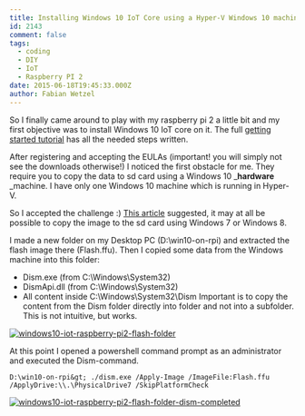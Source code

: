 ```yaml
---
title: Installing Windows 10 IoT Core using a Hyper-V Windows 10 machine
id: 2143
comment: false
tags:
  - coding
  - DIY
  - IoT
  - Raspberry PI 2
date: 2015-06-18T19:45:33.000Z
author: Fabian Wetzel
---
```


So I finally came around to play with my raspberry pi 2 a little bit and my first objective was to install Windows 10 IoT core on it. The full [getting started tutorial](https://ms-iot.github.io/content/en-US/win10/SetupRPI.htm) has all the needed steps written.

After registering and accepting the EULAs (important! you will simply not see the downloads otherwise!) I noticed the first obstacle for me. They require you to copy the data to sd card using a Windows 10 _**hardware** _machine. I have only one Windows 10 machine which is running in Hyper-V.

So I accepted the challenge :) [This article](https://www.raspberrypi.org/forums/viewtopic.php?f=105&amp;t=109160) suggested, it may at all be possible to copy the image to the sd card using Windows 7 or Windows 8.

I made a new folder on my Desktop PC (D:\win10-on-rpi) and extracted the flash image there (Flash.ffu). Then I copied some data from the Windows machine into this folder:

*   Dism.exe (from C:\Windows\System32)
*   DismApi.dll (from C:\Windows\System32)
*   All content inside C:\Windows\System32\Dism
Important is to copy the content from the Dism folder directly into folder and not into a subfolder. This is not intuitive, but works.

[![windows10-iot-raspberry-pi2-flash-folder](https://az275061.vo.msecnd.net/blogmedia/2015/06/windows10-iot-raspberry-pi2-flash-folder.png)](https://az275061.vo.msecnd.net/blogmedia/2015/06/windows10-iot-raspberry-pi2-flash-folder.png)

At this point I opened a powershell command prompt as an administrator and executed the Dism-command.
```
D:\win10-on-rpi&gt; ./dism.exe /Apply-Image /ImageFile:Flash.ffu /ApplyDrive:\\.\PhysicalDrive7 /SkipPlatformCheck
```
[![windows10-iot-raspberry-pi2-flash-folder-dism-completed](https://az275061.vo.msecnd.net/blogmedia/2015/06/windows10-iot-raspberry-pi2-flash-folder-dism-completed.png)](https://az275061.vo.msecnd.net/blogmedia/2015/06/windows10-iot-raspberry-pi2-flash-folder-dism-completed.png)
